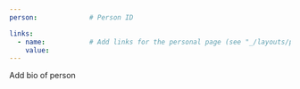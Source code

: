 ```yaml
---
person:             # Person ID

links:
  - name:           # Add links for the personal page (see "_/layouts/person.html" file)
    value:
---
```


Add bio of person
